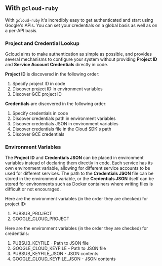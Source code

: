 ## With `gcloud-ruby`

With `gcloud-ruby` it's incredibly easy to get authenticated and start using Google's APIs. You can set your credentials on a global basis as well as on a per-API basis.

### Project and Credential Lookup

Gcloud aims to make authentication as simple as possible, and provides several mechanisms to configure your system without providing **Project ID** and **Service Account Credentials** directly in code.

**Project ID** is discovered in the following order:

1. Specify project ID in code
2. Discover project ID in environment variables
3. Discover GCE project ID

**Credentials** are discovered in the following order:

1. Specify credentials in code
2. Discover credentials path in environment variables
3. Discover credentials JSON in environment variables
4. Discover credentials file in the Cloud SDK's path
5. Discover GCE credentials

### Environment Variables

The **Project ID** and **Credentials JSON** can be placed in environment variables instead of declaring them directly in code. Each service has its own environment variable, allowing for different service accounts to be used for different services. The path to the **Credentials JSON** file can be stored in the environment variable, or the **Credentials JSON** itself can be stored for environments such as Docker containers where writing files is difficult or not encouraged.

Here are the environment variables (in the order they are checked) for project ID:

1. PUBSUB_PROJECT
2. GOOGLE_CLOUD_PROJECT

Here are the environment variables (in the order they are checked) for credentials:

1. PUBSUB_KEYFILE - Path to JSON file
2. GOOGLE_CLOUD_KEYFILE - Path to JSON file
3. PUBSUB_KEYFILE_JSON - JSON contents
4. GOOGLE_CLOUD_KEYFILE_JSON - JSON contents



